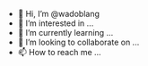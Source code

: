 - 👋 Hi, I’m @wadoblang
- 👀 I’m interested in ...
- 🌱 I’m currently learning ...
- 💞️ I’m looking to collaborate on ...
- 📫 How to reach me ...

<!---
wadoblang/wadoblang is a ✨ special ✨ repository because its `README.md` (this file) appears on your GitHub profile.
You can click the Preview link to take a look at your changes.
--->
